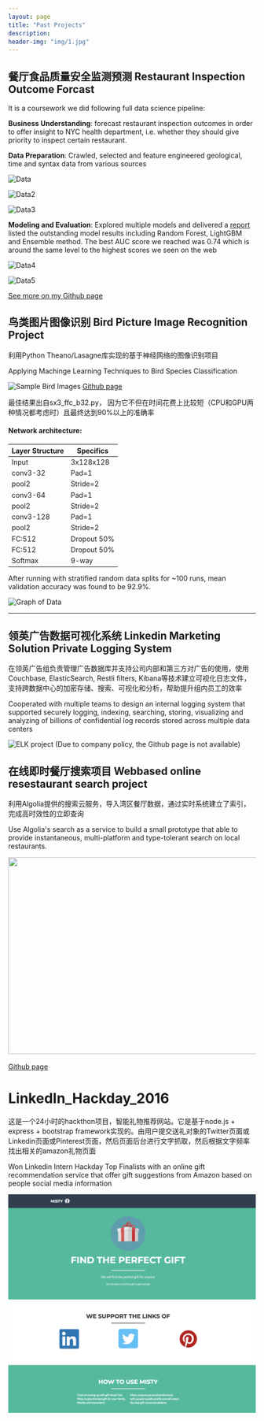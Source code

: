 ```yaml
---
layout: page
title: "Past Projects"
description: 
header-img: "img/1.jpg"
---
```






## 餐厅食品质量安全监测预测 **Restaurant Inspection Outcome Forcast**

It is a coursework we did following full data science pipeline: 

**Business Understanding**: forecast restaurant inspection outcomes in order to offer insight to NYC health department, i.e. whether they should give priority to inspect certain restaurant. 

**Data Preparation**: Crawled, selected and feature engineered geological, time and syntax data from various sources

![Data](https://i.imgur.com/s27f3q9.png)

![Data2](https://i.imgur.com/qMWhTnt.png)

![Data3](https://i.imgur.com/s771ydx.png)

**Modeling and Evaluation**:  Explored multiple models and delivered a [report](https://github.com/jenniferhe/Restaurant_Inspection_Forcasting/blob/master/New%20York%20City%20Restaurant%20Inspection%20Analysis%20and%20Forecasting.pdf)  listed the outstanding model results including Random Forest, LightGBM and Ensemble method. The best AUC score we reached was 0.74 which is around the same level to the highest scores we seen on the web

![Data4](https://i.imgur.com/5ee60fD.png)

![Data5](https://i.imgur.com/vr0Fp1q.png)

[See more on my Github page](https://github.com/jenniferhe/Restaurant_Inspection_Forcasting)

## 鸟类图片图像识别 Bird Picture Image Recognition Project

利用Python Theano/Lasagne库实现的基于神经网络的图像识别项目

Applying Machinge Learning Techniques to Bird Species Classification

![Sample Bird Images](http://i.imgur.com/R2rdTBe.png)
[Github page](https://github.com/jenniferhe/Bird_Recognition_Lasagne)

最佳结果出自sx3_ffc_b32.py， 因为它不但在时间花费上比较短（CPU和GPU两种情况都考虑时）且最终达到90%以上的准确率

#### Network architecture:

| Layer Structure | Specifics   |
| --------------- | ----------- |
| Input           | 3x128x128   |
| conv3-32        | Pad=1       |
| pool2           | Stride=2    |
| conv3-64        | Pad=1       |
| pool2           | Stride=2    |
| conv3-128       | Pad=1       |
| pool2           | Stride=2    |
| FC:512          | Dropout 50% |
| FC:512          | Dropout 50% |
| Softmax         | 9-way       |

After running with stratified random data splits for ~100 runs, mean validation accuracy was found to be 92.9%. 

![Graph of Data](http://i.imgur.com/GeW4UUM.png)

***

## 领英广告数据可视化系统 Linkedin Marketing Solution Private Logging System
在领英广告组负责管理广告数据库并支持公司内部和第三方对广告的使用，使用Couchbase, ElasticSearch, Restli filters, Kibana等技术建立可视化日志文件，支持跨数据中心的加密存储、搜索、可视化和分析，帮助提升组内员工的效率

Cooperated with multiple teams to design an internal logging system that supported securely logging, indexing, searching, storing, visualizing and analyzing of billions of confidential log records stored across multiple data centers 

![ELK project](http://1.bp.blogspot.com/-TevQjxdj-zw/VBKq7O7T9wI/AAAAAAAAAjk/gy16GLD6Rpg/s1600/elk.png)
(Due to company policy, the Github page is not available)


## 在线即时餐厅搜索项目 Webbased online resestaurant search project
利用Algolia提供的搜索云服务，导入湾区餐厅数据，通过实时系统建立了索引，完成高时效性的立即查询

Use Algolia's search as a service to build a small prototype that able to provide instantaneous, multi-platform and type-tolerant search on local restaurants.



<img src="https://raw.githubusercontent.com/jenniferhe/algolia_final/master/test1.gif" width="600" height="400" />

[Github page](https://github.com/jenniferhe/algolia_final)



# LinkedIn_Hackday_2016

这是一个24小时的hackthon项目，智能礼物推荐网站。它是基于node.js + express + bootstrap framework实现的。由用户提交送礼对象的Twitter页面或Linkedin页面或Pinterest页面，然后页面后台进行文字抓取，然后根据文字频率找出相关的amazon礼物页面

Won Linkedin Intern Hackday Top Finalists with an online gift recommendation service that offer gift suggestions from Amazon based on people social media information 

  <img src="https://raw.githubusercontent.com/jenniferhe/LinkedinHackDay_GiftRecommendation/master/Screen%20Shot%202018-02-27%20at%2011.26.52%20PM.png" width="600"/>